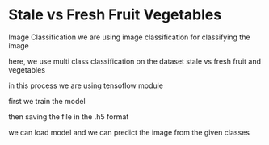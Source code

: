 # Stale vs Fresh Fruit Vegetables
Image Classification
 we are using image classification for classifying the image
 
 here, we use multi class classification on the dataset stale vs fresh fruit and vegetables 
 
 in this process we are using tensoflow module
 
 first we train the model
 
 then saving the file in the .h5 format
 
 we can load model and we can predict the image from the given classes
